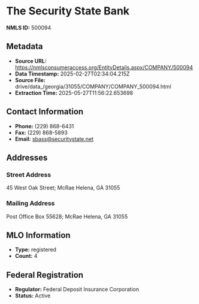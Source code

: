 # The Security State Bank

**NMLS ID:** 500094

## Metadata
- **Source URL:** https://nmlsconsumeraccess.org/EntityDetails.aspx/COMPANY/500094
- **Data Timestamp:** 2025-02-27T02:34:04.215Z
- **Source File:** drive/data_/georgia/31055/COMPANY/COMPANY_500094.html
- **Extraction Time:** 2025-05-27T11:56:22.653698

## Contact Information
- **Phone:** (229) 868-6431
- **Fax:** (229) 868-5893
- **Email:** sbass@securitystate.net

## Addresses
### Street Address
45 West Oak Street; McRae Helena, GA 31055

### Mailing Address
Post Office Box 55628; McRae Helena, GA 31055

## MLO Information
- **Type:** registered
- **Count:** 4

## Federal Registration
- **Regulator:** Federal Deposit Insurance Corporation
- **Status:** Active
